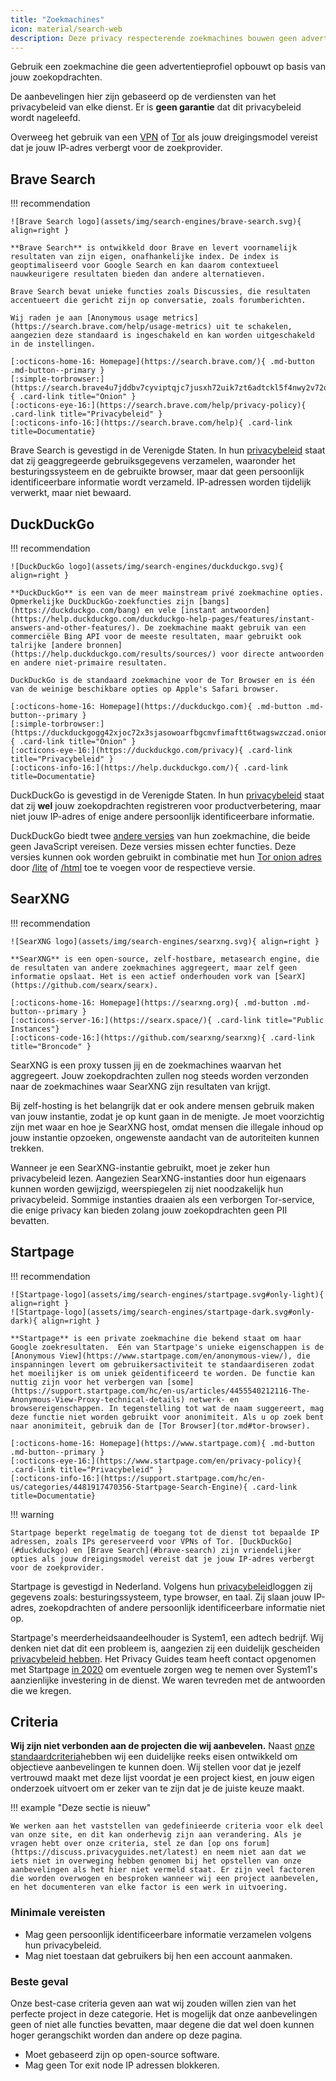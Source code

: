 ```yaml
---
title: "Zoekmachines"
icon: material/search-web
description: Deze privacy respecterende zoekmachines bouwen geen advertentieprofiel op basis van jouw zoekopdrachten.
---
```


Gebruik een zoekmachine die geen advertentieprofiel opbouwt op basis van jouw zoekopdrachten.

De aanbevelingen hier zijn gebaseerd op de verdiensten van het privacybeleid van elke dienst. Er is **geen garantie** dat dit privacybeleid wordt nageleefd.

Overweeg het gebruik van een [VPN](vpn.md) of [Tor](https://www.torproject.org/) als jouw dreigingsmodel vereist dat je jouw IP-adres verbergt voor de zoekprovider.

## Brave Search

!!! recommendation

    ![Brave Search logo](assets/img/search-engines/brave-search.svg){ align=right }
    
    **Brave Search** is ontwikkeld door Brave en levert voornamelijk resultaten van zijn eigen, onafhankelijke index. De index is geoptimaliseerd voor Google Search en kan daarom contextueel nauwkeurigere resultaten bieden dan andere alternatieven.
    
    Brave Search bevat unieke functies zoals Discussies, die resultaten accentueert die gericht zijn op conversatie, zoals forumberichten.
    
    Wij raden je aan [Anonymous usage metrics](https://search.brave.com/help/usage-metrics) uit te schakelen, aangezien deze standaard is ingeschakeld en kan worden uitgeschakeld in de instellingen.
    
    [:octicons-home-16: Homepage](https://search.brave.com/){ .md-button .md-button--primary }
    [:simple-torbrowser:](https://search.brave4u7jddbv7cyviptqjc7jusxh72uik7zt6adtckl5f4nwy2v72qd.onion){ .card-link title="Onion" }
    [:octicons-eye-16:](https://search.brave.com/help/privacy-policy){ .card-link title="Privacybeleid" }
    [:octicons-info-16:](https://search.brave.com/help){ .card-link title=Documentatie}

Brave Search is gevestigd in de Verenigde Staten. In hun [privacybeleid](https://search.brave.com/help/privacy-policy) staat dat zij geaggregeerde gebruiksgegevens verzamelen, waaronder het besturingssysteem en de gebruikte browser, maar dat geen persoonlijk identificeerbare informatie wordt verzameld. IP-adressen worden tijdelijk verwerkt, maar niet bewaard.

## DuckDuckGo

!!! recommendation

    ![DuckDuckGo logo](assets/img/search-engines/duckduckgo.svg){ align=right }
    
    **DuckDuckGo** is een van de meer mainstream privé zoekmachine opties. Opmerkelijke DuckDuckGo-zoekfuncties zijn [bangs](https://duckduckgo.com/bang) en vele [instant antwoorden](https://help.duckduckgo.com/duckduckgo-help-pages/features/instant-answers-and-other-features/). De zoekmachine maakt gebruik van een commerciële Bing API voor de meeste resultaten, maar gebruikt ook talrijke [andere bronnen](https://help.duckduckgo.com/results/sources/) voor directe antwoorden en andere niet-primaire resultaten.
    
    DuckDuckGo is de standaard zoekmachine voor de Tor Browser en is één van de weinige beschikbare opties op Apple's Safari browser.
    
    [:octicons-home-16: Homepage](https://duckduckgo.com){ .md-button .md-button--primary }
    [:simple-torbrowser:](https://duckduckgogg42xjoc72x3sjasowoarfbgcmvfimaftt6twagswzczad.onion){ .card-link title="Onion" }
    [:octicons-eye-16:](https://duckduckgo.com/privacy){ .card-link title="Privacybeleid" }
    [:octicons-info-16:](https://help.duckduckgo.com/){ .card-link title=Documentatie}

DuckDuckGo is gevestigd in de Verenigde Staten. In hun [privacybeleid](https://duckduckgo.com/privacy) staat dat zij **wel** jouw zoekopdrachten registreren voor productverbetering, maar niet jouw IP-adres of enige andere persoonlijk identificeerbare informatie.

DuckDuckGo biedt twee [andere versies](https://help.duckduckgo.com/features/non-javascript/) van hun zoekmachine, die beide geen JavaScript vereisen. Deze versies missen echter functies. Deze versies kunnen ook worden gebruikt in combinatie met hun [Tor onion adres](https://duckduckgogg42xjoc72x3sjasowoarfbgcmvfimaftt6twagswzczad.onion/) door [/lite](https://duckduckgogg42xjoc72x3sjasowoarfbgcmvfimaftt6twagswzczad.onion/lite) of [/html](https://duckduckgogg42xjoc72x3sjasowoarfbgcmvfimaftt6twagswzczad.onion/html) toe te voegen voor de respectieve versie.

## SearXNG

!!! recommendation

    ![SearXNG logo](assets/img/search-engines/searxng.svg){ align=right }
    
    **SearXNG** is een open-source, zelf-hostbare, metasearch engine, die de resultaten van andere zoekmachines aggregeert, maar zelf geen informatie opslaat. Het is een actief onderhouden vork van [SearX](https://github.com/searx/searx).
    
    [:octicons-home-16: Homepage](https://searxng.org){ .md-button .md-button--primary }
    [:octicons-server-16:](https://searx.space/){ .card-link title="Public Instances"}
    [:octicons-code-16:](https://github.com/searxng/searxng){ .card-link title="Broncode" }

SearXNG is een proxy tussen jij en de zoekmachines waarvan het aggregeert. Jouw zoekopdrachten zullen nog steeds worden verzonden naar de zoekmachines waar SearXNG zijn resultaten van krijgt.

Bij zelf-hosting is het belangrijk dat er ook andere mensen gebruik maken van jouw instantie, zodat je op kunt gaan in de menigte. Je moet voorzichtig zijn met waar en hoe je SearXNG host, omdat mensen die illegale inhoud op jouw instantie opzoeken, ongewenste aandacht van de autoriteiten kunnen trekken.

Wanneer je een SearXNG-instantie gebruikt, moet je zeker hun privacybeleid lezen. Aangezien SearXNG-instanties door hun eigenaars kunnen worden gewijzigd, weerspiegelen zij niet noodzakelijk hun privacybeleid. Sommige instanties draaien als een verborgen Tor-service, die enige privacy kan bieden zolang jouw zoekopdrachten geen PII bevatten.

## Startpage

!!! recommendation

    ![Startpage-logo](assets/img/search-engines/startpage.svg#only-light){ align=right }
    ![Startpage-logo](assets/img/search-engines/startpage-dark.svg#only-dark){ align=right }
    
    **Startpage** is een private zoekmachine die bekend staat om haar Google zoekresultaten.  Eén van Startpage's unieke eigenschappen is de [Anonymous View](https://www.startpage.com/en/anonymous-view/), die inspanningen levert om gebruikersactiviteit te standaardiseren zodat het moeilijker is om uniek geïdentificeerd te worden. De functie kan nuttig zijn voor het verbergen van [some](https://support.startpage.com/hc/en-us/articles/4455540212116-The-Anonymous-View-Proxy-technical-details) netwerk- en browsereigenschappen. In tegenstelling tot wat de naam suggereert, mag deze functie niet worden gebruikt voor anonimiteit. Als u op zoek bent naar anonimiteit, gebruik dan de [Tor Browser](tor.md#tor-browser).
    
    [:octicons-home-16: Homepage](https://www.startpage.com){ .md-button .md-button--primary }
    [:octicons-eye-16:](https://www.startpage.com/en/privacy-policy){ .card-link title="Privacybeleid" }
    [:octicons-info-16:](https://support.startpage.com/hc/en-us/categories/4481917470356-Startpage-Search-Engine){ .card-link title=Documentatie}

!!! warning

    Startpage beperkt regelmatig de toegang tot de dienst tot bepaalde IP adressen, zoals IPs gereserveerd voor VPNs of Tor. [DuckDuckGo](#duckduckgo) en [Brave Search](#brave-search) zijn vriendelijker opties als jouw dreigingsmodel vereist dat je jouw IP-adres verbergt voor de zoekprovider.

Startpage is gevestigd in Nederland. Volgens hun [privacybeleid](https://www.startpage.com/en/privacy-policy/)loggen zij gegevens zoals: besturingssysteem, type browser, en taal. Zij slaan jouw IP-adres, zoekopdrachten of andere persoonlijk identificeerbare informatie niet op.

Startpage's meerderheidsaandeelhouder is System1, een adtech bedrijf. Wij denken niet dat dit een probleem is, aangezien zij een duidelijk gescheiden [privacybeleid hebben](https://system1.com/terms/privacy-policy). Het Privacy Guides team heeft contact opgenomen met Startpage [in 2020](https://web.archive.org/web/20210118031008/https://blog.privacytools.io/relisting-startpage/) om eventuele zorgen weg te nemen over System1's aanzienlijke investering in de dienst. We waren tevreden met de antwoorden die we kregen.

## Criteria

**Wij zijn niet verbonden aan de projecten die wij aanbevelen.** Naast [onze standaardcriteria](about/criteria.md)hebben wij een duidelijke reeks eisen ontwikkeld om objectieve aanbevelingen te kunnen doen. Wij stellen voor dat je jezelf vertrouwd maakt met deze lijst voordat je een project kiest, en jouw eigen onderzoek uitvoert om er zeker van te zijn dat je de juiste keuze maakt.

!!! example "Deze sectie is nieuw"

    We werken aan het vaststellen van gedefinieerde criteria voor elk deel van onze site, en dit kan onderhevig zijn aan verandering. Als je vragen hebt over onze criteria, stel ze dan [op ons forum](https://discuss.privacyguides.net/latest) en neem niet aan dat we iets niet in overweging hebben genomen bij het opstellen van onze aanbevelingen als het hier niet vermeld staat. Er zijn veel factoren die worden overwogen en besproken wanneer wij een project aanbevelen, en het documenteren van elke factor is een werk in uitvoering.

### Minimale vereisten

- Mag geen persoonlijk identificeerbare informatie verzamelen volgens hun privacybeleid.
- Mag niet toestaan dat gebruikers bij hen een account aanmaken.

### Beste geval

Onze best-case criteria geven aan wat wij zouden willen zien van het perfecte project in deze categorie. Het is mogelijk dat onze aanbevelingen geen of niet alle functies bevatten, maar degene die dat wel doen kunnen hoger gerangschikt worden dan andere op deze pagina.

- Moet gebaseerd zijn op open-source software.
- Mag geen Tor exit node IP adressen blokkeren.
